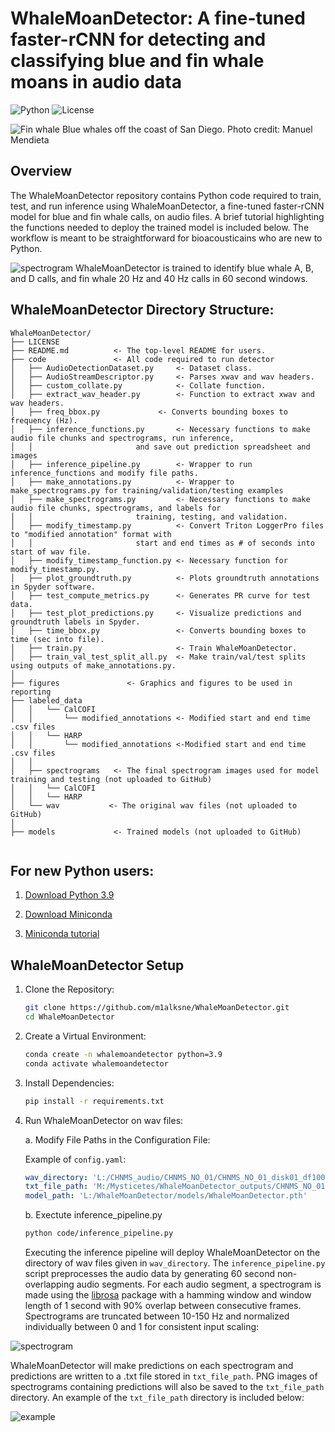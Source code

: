 # WhaleMoanDetector: A fine-tuned faster-rCNN for detecting and classifying blue and fin whale moans in audio data

![Python](https://img.shields.io/badge/python-3.9+-blue.svg)
![License](https://img.shields.io/badge/license-MIT-green)

![Fin whale](https://github.com/m1alksne/WhaleMoanDetector/blob/main/figures/blue_whale.jpeg)
Blue whales off the coast of San Diego.
Photo credit: Manuel Mendieta

## Overview 

The WhaleMoanDetector repository contains Python code required to train, test, and run inference using WhaleMoanDetector, a fine-tuned faster-rCNN model for blue and fin whale calls, on audio files. A brief tutorial highlighting the functions needed to deploy the trained model is included below. The workflow is meant to be straightforward for bioacousticains who are new to Python. 

![spectrogram](https://github.com/m1alksne/WhaleMoanDetector/blob/main/figures/all_example.JPG)
WhaleMoanDetector is trained to identify blue whale A, B, and D calls, and fin whale 20 Hz and 40 Hz calls in 60 second windows. 


## WhaleMoanDetector Directory Structure: 

```
WhaleMoanDetector/
├── LICENSE
├── README.md          <- The top-level README for users.
├── code               <- All code required to run detector
│   ├── AudioDetectionDataset.py     <- Dataset class.
│   ├── AudioStreamDescriptor.py     <- Parses xwav and wav headers.
│   ├── custom_collate.py            <- Collate function.
│   ├── extract_wav_header.py	     <- Function to extract xwav and wav headers.
│   ├── freq_bbox.py		     <- Converts bounding boxes to frequency (Hz).
│   ├── inference_functions.py       <- Necessary functions to make audio file chunks and spectrograms, run inference,
│   │						and save out prediction spreadsheet and images
│   ├── inference_pipeline.py	     <- Wrapper to run inference_functions and modify file paths.
│   ├── make_annotations.py          <- Wrapper to make_spectrograms.py for training/validation/testing examples
│   ├── make_spectrograms.py         <- Necessary functions to make audio file chunks, spectrograms, and labels for
│   │						training, testing, and validation.
│   ├── modify_timestamp.py  	     <- Convert Triton LoggerPro files to "modified annotation" format with 
│   │						start and end times as # of seconds into start of wav file.
│   ├── modify_timestamp_function.py <- Necessary function for modify_timestamp.py.
│   ├── plot_groundtruth.py          <- Plots groundtruth annotations in Spyder software.
│   ├── test_compute_metrics.py      <- Generates PR curve for test data.
│   ├── test_plot_predictions.py     <- Visualize predictions and groundtruth labels in Spyder.
│   ├── time_bbox.py                 <- Converts bounding boxes to time (sec into file).
│   ├── train.py                     <- Train WhaleMoanDetector.
│   ├── train_val_test_split_all.py  <- Make train/val/test splits using outputs of make_annotations.py.
│   
├── figures               <- Graphics and figures to be used in reporting
├── labeled_data
│   │	└── CalCOFI
│   │	    └── modified_annotations <- Modified start and end time .csv files 
│   │	└── HARP
│   │	    └── modified_annotations <-Modified start and end time .csv files 
│   │
│   ├── spectrograms   <- The final spectrogram images used for model training and testing (not uploaded to GitHub)
│   │	└── CalCOFI 
│   │	└── HARP
│   └── wav           <- The original wav files (not uploaded to GitHub)
│
├── models             <- Trained models (not uploaded to GitHub)
   
```
## For new Python users:

1. [Download Python 3.9](https://www.python.org/downloads/release/python-390/)

2. [Download Miniconda](https://docs.anaconda.com/miniconda/miniconda-install/)

3. [Miniconda tutorial](https://docs.anaconda.com/working-with-conda/environments/)
## WhaleMoanDetector Setup

1. Clone the Repository:

    ```bash
    git clone https://github.com/m1alksne/WhaleMoanDetector.git
    cd WhaleMoanDetector
    ```

2. Create a Virtual Environment:

    ```bash
    conda create -n whalemoandetector python=3.9
    conda activate whalemoandetector
    ```

3. Install Dependencies:

    ```bash
    pip install -r requirements.txt
    ```

4. Run WhaleMoanDetector on wav files:

   a. Modify File Paths in the Configuration File:
      
	Example of `config.yaml`:

      ```yaml
      wav_directory: 'L:/CHNMS_audio/CHNMS_NO_01/CHNMS_NO_01_disk01_df100'
      txt_file_path: 'M:/Mysticetes/WhaleMoanDetector_outputs/CHNMS_NO_01/CHNMS_NO_01_raw_detections.txt'
      model_path: 'L:/WhaleMoanDetector/models/WhaleMoanDetector.pth'
      ```

    b. Exectute inference_pipeline.py

    ```bash
    python code/inference_pipeline.py
    ```

	Executing the inference pipeline will deploy WhaleMoanDetector on the directory of wav files given in ```wav_directory```. The ```inference_pipeline.py``` script preprocesses the audio data by generating 60 second non-overlapping audio segments. For each audio segment, a spectrogram is made using the [librosa](https://librosa.org/doc/latest/index.html) package with a hamming window and window length of 1 second with 90% overlap between consecutive frames. Spectrograms are truncated between 10-150 Hz and normalized individually between 0 and 1 for consistent input scaling:

![spectrogram](https://github.com/m1alksne/WhaleMoanDetector/blob/main/figures/SOCAL_H_65_spectrogram.JPG)

WhaleMoanDetector will make predictions on each spectrogram and predictions are written to a .txt file stored in ```txt_file_path```. PNG images of spectrograms containing predictions will also be saved to the ```txt_file_path``` directory. An example of the ```txt_file_path``` directory is included below: 

![example](https://github.com/m1alksne/WhaleMoanDetector/blob/main/figures/example_directory_structure.JPG)



